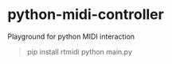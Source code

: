 # python-midi-controller
Playground for python MIDI interaction

> pip install rtmidi
> python main.py